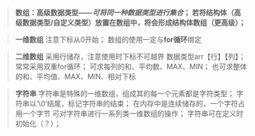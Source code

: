 >**数组：高级数据类型——*可将同一种数据类型进行集合*；
>若将结构体（高级数据类型/自定义类型）放置在数组中，将会形成结构体数组（更高级）；**


 >**一维数组**
 >注意下标从0开始；
 >数组的使用一定与**for循环**绑定

>**二维数组**
>采用行储存，注意使用时下标不可越界
>数据类型arr【行】【列】；常常采用双重for循环；
>可求每列的和、平均数、MAX、MIN；
>也可求整体的和、平均值、MAX、MIN、相对下标

>**字符串**
>字符串是特殊的一维数组，组成其的每一个元素都是字符类型；
>字符串以‘\0’结尾，标记字符串的结束；
>在内存中是连续储存的，一个字符占用一个字节
>可对字符串进行一系列类一维数组的操作；
>字符串可在定义时初始化（？）；


<!--stackedit_data:
eyJoaXN0b3J5IjpbLTE5NDIxMDI0MjUsLTE4MTA4NDE3NDgsND
U3NzY1MTEwLDcyMjMyMDQyMywtMTI5MTIwMjQwN119
-->